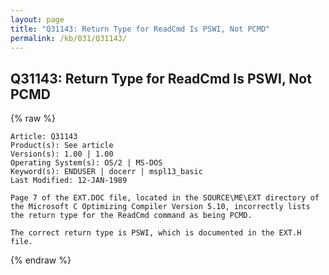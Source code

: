 ```yaml
---
layout: page
title: "Q31143: Return Type for ReadCmd Is PSWI, Not PCMD"
permalink: /kb/031/Q31143/
---
```


## Q31143: Return Type for ReadCmd Is PSWI, Not PCMD

{% raw %}

	Article: Q31143
	Product(s): See article
	Version(s): 1.00 | 1.00
	Operating System(s): OS/2 | MS-DOS
	Keyword(s): ENDUSER | docerr | mspl13_basic
	Last Modified: 12-JAN-1989
	
	Page 7 of the EXT.DOC file, located in the SOURCE\ME\EXT directory of
	the Microsoft C Optimizing Compiler Version 5.10, incorrectly lists
	the return type for the ReadCmd command as being PCMD.
	
	The correct return type is PSWI, which is documented in the EXT.H
	file.

{% endraw %}

